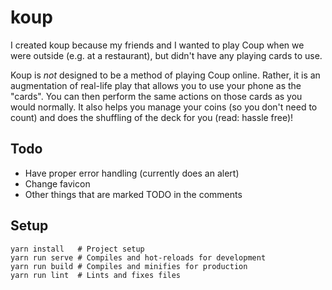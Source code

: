 # koup
I created koup because my friends and I wanted to play Coup when we were outside (e.g. at a restaurant), but didn't have any playing cards to use.

Koup is *not* designed to be a method of playing Coup online. Rather, it is an augmentation of real-life play that allows you to use your phone as the "cards". You can then perform the same actions on those cards as you would normally. It also helps you manage your coins (so you don't need to count) and does the shuffling of the deck for you (read: hassle free)!

## Todo
- Have proper error handling (currently does an alert)
- Change favicon
- Other things that are marked TODO in the comments

## Setup
```
yarn install   # Project setup
yarn run serve # Compiles and hot-reloads for development
yarn run build # Compiles and minifies for production
yarn run lint  # Lints and fixes files
```
